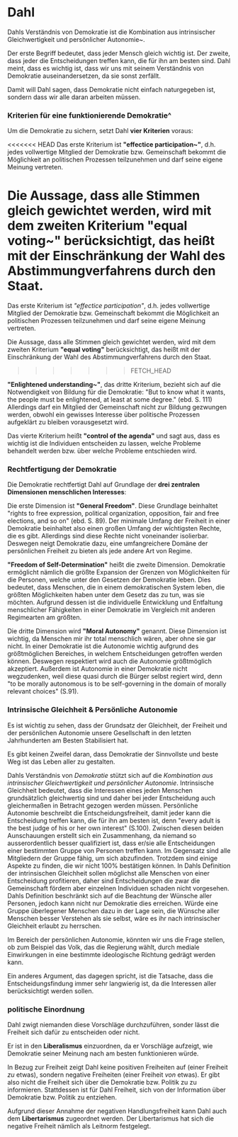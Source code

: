 # Dahl

Dahls Verständnis von Demokratie ist die Kombination aus intrinsischer Gleichwertigkeit und persönlicher Autonomie~.

Der erste Begriff bedeutet, dass jeder Mensch gleich wichtig ist.
Der zweite, dass jeder die Entscheidungen treffen kann, die für ihn am besten sind.
Dahl meint, dass es wichtig ist, dass wir uns mit seinem Verständnis von Demokratie auseinandersetzen, da sie sonst zerfällt.
<!-- FIXME: ZITAT -->
<!-- FIXME: MH sagt Dahl das echt? wo? -->
Damit will Dahl sagen, dass Demokratie nicht einfach naturgegeben ist, sondern dass wir alle daran arbeiten müssen.
<!-- TODO: Würde hier nicht die Tageslosung gut passen? s. magic chart -->
<!-- FIXME: MH wüsste nicht wohl Dahl das sagt ... *wir* haben das im Kurs gesagt, dass es sich deshalb vielleicht lohnt, aber nicht Dahl. Also entsprechend umformulieren. -->


### Kriterien für eine funktionierende Demokratie^

<!-- TODO: MH mir scheint es sinnvoll zunächst die beiden Begründungen für Demokratie herauszuarbeiten, dann die Kriterien für den Prozess, nicht umgekehrt. -->
Um die Demokratie zu sichern, setzt Dahl **vier Kriterien** voraus:

<<<<<<< HEAD
Das erste Kriterium ist **"effectice participation~"**, d.h. jedes vollwertige Mitglied der Demokratie bzw. Gemeinschaft bekommt die Möglichkeit an politischen Prozessen teilzunehmen und darf seine eigene Meinung vertreten.

Die Aussage, dass alle Stimmen gleich gewichtet werden, wird mit dem zweiten Kriterium **"equal voting~"** berücksichtigt, das heißt mit der Einschränkung der Wahl des Abstimmungverfahrens durch den Staat.
=======
Das erste Kriterium ist *"effectice participation"*, d.h. jedes vollwertige Mitglied der Demokratie bzw. Gemeinschaft bekommt die Möglichkeit an politischen Prozessen teilzunehmen und darf seine eigene Meinung vertreten.

Die Aussage, dass alle Stimmen gleich gewichtet werden, wird mit dem zweiten Kriterium **"equal voting"** berücksichtigt, das heißt mit der Einschränkung der Wahl des Abstimmungverfahrens durch den Staat.
<!-- TODO: MH besser begriffe auf deutsch übersetzen, die sind ja nicht soo schwer -->
>>>>>>> FETCH_HEAD

**"Enlightened understanding~"**, das dritte Kriterium, bezieht sich auf die Notwendigkeit von Bildung für die Demokratie:
"But to know what it wants, the people must be enlightened, at least at some degree." (ebd. S. 111)
Allerdings darf ein Mitglied der Gemeinschaft nicht zur Bildung gezwungen werden, obwohl ein gewisses Interesse über politische Prozessen aufgeklärt zu bleiben vorausgesetzt wird.

Das vierte Kriterium heißt **"control of the agenda"** und sagt aus, dass es wichtig ist die Individuen entscheiden zu lassen, welche Probleme behandelt werden bzw. über welche Probleme entschieden wird.

<!-- TODO: MH ich würde vorschlagen, hier *nur* auf enlightened understanding einzugehen, und die anderen bestenfalls am Rande zu erwähnen; die sind für unseren Kurs nicht so interessant. -->


### Rechtfertigung der Demokratie

Die Demokratie rechtfertigt Dahl auf Grundlage der **drei zentralen Dimensionen menschlichen Interesses**:

Die erste Dimension ist **"General Freedom"**.
Diese Grundlage beinhaltet "rights to free expression, political organization, opposition, fair and free elections, and so on" (ebd. S. 89).
Der minimale Umfang der Freiheit in einer Demokratie beinhaltet also einen großen Umfang der wichtigsten Rechte, die es gibt.
Allerdings sind diese Rechte nicht voneinander isolierbar.
Deswegen neigt Demokratie dazu, eine umfangreichere Domäne der persönlichen Freiheit zu bieten als jede andere Art von Regime.

**"Freedom of Self-Determination"** heißt die zweite Dimension.
Demokratie ermöglicht nämlich die größte Expansion der Grenzen von Möglichkeiten für die Personen, welche unter den Gesetzen der Demokratie leben.
Dies bedeutet, dass Menschen, die in einem demokratischen System leben, die größten Möglichkeiten haben unter dem Gesetz das zu tun, was sie möchten.
Aufgrund dessen ist die individuelle Entwicklung und Entfaltung menschlicher Fähigkeiten in einer Demokratie im Vergleich mit anderen Regimearten am größten.

Die dritte Dimension wird **"Moral Autonomy"** genannt.
Diese Dimension ist wichtig, da Menschen mir ihr total menschlich wären, aber ohne sie gar nicht.
In einer Demokratie ist die Autonomie wichtig aufgrund des größtmöglichen Bereiches, in welchem Entscheidungen getroffen werden können.
Deswegen respektiert wird auch die Autonomie größtmöglich akzeptiert.
Außerdem ist Autonomie in einer Demokratie nicht wegzudenken, weil diese quasi durch die Bürger selbst regiert wird, denn "to be morally autonomous is to be self-governing in the domain of morally relevant choices" (S.91).
<!-- TODO: MH mir scheint der unten stehende Absatz genügt hier; unser Kurs baut ja ansonsten auf "persönliche Autonomie" und "intrinsicher Gleichwertigkeit auf, daher würde ich die Diskussion von Dahl entsprechend fokussieren" -->


### Intrinsische Gleichheit & Persönliche Autonomie

Es ist wichtig zu sehen, dass der Grundsatz der Gleichheit, der Freiheit und der persönlichen Autonomie unsere Gesellschaft in den letzten Jahrhunderten am Besten Stabilisiert hat.
<!-- TODO: MH ist das jetzt eine Einschätzung? Dahl sagt das nicht! -->
Es gibt keinen Zweifel daran, dass Demokratie der Sinnvollste und beste Weg ist das Leben aller zu gestalten.
<!-- TODO: MH ist das so? Sagt wer? Warum hier so viele Einschätzungen – lieber erstmal Dahl erklären, dann eigene Argumente, und dabei auf unseren Kursinhalt fokussieren. -->
<!-- FIXME: MH verstehe generell nicht, warum hier erst so ein Argumente-Absatz kommt, und dann erst die Erläuterung von Dahl -->
Dahls Verständnis von *Demokratie* stützt sich auf die *Kombination aus intrinsischer Gleichwertigkeit und persönlicher Autonomie*.
Intrinsische Gleichheit bedeutet, dass die Interessen eines jeden Menschen grundsätzlich gleichwertig sind und daher bei jeder Entscheidung auch gleichermaßen in Betracht gezogen werden müssen.
Persönliche Autonomie beschreibt die Entscheidungsfreiheit, damit  jeder kann die Entscheidung treffen kann, die für ihn am besten ist, denn "every adult is the best judge of his or her own interest" (S.100).
Zwischen diesen beiden Aunschauungen erstellt sich ein Zusammenhang, da niemand so ausserordentlich besser qualifiziert ist, dass er/sie alle Entscheidungen einer bestimmten Gruppe von Personen treffen kann.
Im Gegensatz sind alle Mitgliedern der Gruppe fähig, um sich abzufinden.
Trotzdem sind einige Aspekte zu finden, die wir nicht 100% bestätigen können.
In Dahls Definition der intrinsischen Gleichheit sollen möglichst alle Menschen von einer Entscheidung profitieren, daher sind Entscheidungen die zwar die Gemeinschaft fördern aber einzelnen Individuen schaden nicht vorgesehen.
Dahls Definition beschränkt sich auf die Beachtung der Wünsche aller Personen, jedoch kann nicht nur Demokratie dies erreichen.
Würde eine Gruppe überlegener Menschen dazu in der Lage sein, die Wünsche aller Menschen besser Verstehen als sie selbst, wäre es ihr nach intrinsischer Gleichheit erlaubt zu herrschen.
<!-- TODO: MH das ist jetzt nicht soo Interessant, weil es einfach die Prämisse hinterfragt, aber kein sehr originelles Argument vorbringt, vor allem kein kursrelevantes. -->
Im Bereich der persönlichen Autonomie, könnten wir uns die Frage stellen, ob zum Beispiel das Volk, das die Regierung wählt, durch mediale Einwirkungen in eine bestimmte ideologische Richtung gedrägt werden kann.
<!-- TODO: MH der oben stehende Absatz ist eine generelle Debatte zu Dahl; vielleiht ist das nicht die sinnvollste Verwendung unserer knappen Wörter in der Doku. Besser wäre es, wir konzentrieren uns auf eine Anwendung im Kurszusammenhang. -->
Ein anderes Argument, das dagegen spricht, ist die Tatsache, dass die Entscheidungsfindung immer sehr langwierig ist, da die Interessen aller berücksichtigt werden sollen.
<!-- TODO: MH das ist jetzt eine ziemlich generische Demokratie-Kritik; geht es spezifischer auf Dahl und/oder relevant für unseren Kurs? -->


### politische Einordnung

Dahl zwigt niemanden diese Vorschläge durchzuführen, sonder lässt die Freiheit sich dafür zu entscheiden oder nicht.
<!-- TODO: MH zu generisch; als Buchautor zwing Dahl natürlich niemanden. Im Übrigen will er natürlich schon dass wir uns kollektiv verbindlich (also mit Zwang) für die eine oder andere Demokratie-Form entscheiden. -->
Er ist in den **Liberalismus** einzuordnen, da er Vorschläge aufzeigt, wie Demokratie seiner Meinung nach am besten funktionieren würde.
<!-- TODO: MH nein, das macht ihn nicht zu einem Liberalen; präziser fassen. Dahl ist liberaler, weil er sich im Zweifel eher um Verluste persönlicher Autonomie als um inhärente Gleichwertigkeit sorgt; demfolgend ist er skeptisch gegenüber zu großen Staatseingriffen und möchte die Freiheit der Individueen (Ontologie!) maximieren. -->

In Bezug zur Freiheit zeigt Dahl keine positiven Freiheiten auf (einer Freiheit *zu* etwas), sondern negative Freiheiten (einer Freiheit *von* etwas).
Er gibt also nicht die Freiheit sich über die Demokratie bzw. Politik zu zu informieren.
Stattdessen ist für Dahl Freiheit, sich von der Information über Demokratie bzw. Politik zu entziehen.
<!-- TODO: MH das ist vielleicht verzichtbar, damit haben wir uns nicht so viel befasst. -->

Aufgrund dieser Annahme der negativen Handlungsfreiheit kann Dahl auch dem **Libertarismus** zugeordnet werden.
Der Libertarismus hat sich die negative Freiheit nämlich als Leitnorm festgelegt.
<!-- FIXME: MH nein, dahl ist Liberaler, nicht Libertarier. Ähnlich Worte, aber sehr unterschiedlich. -->
